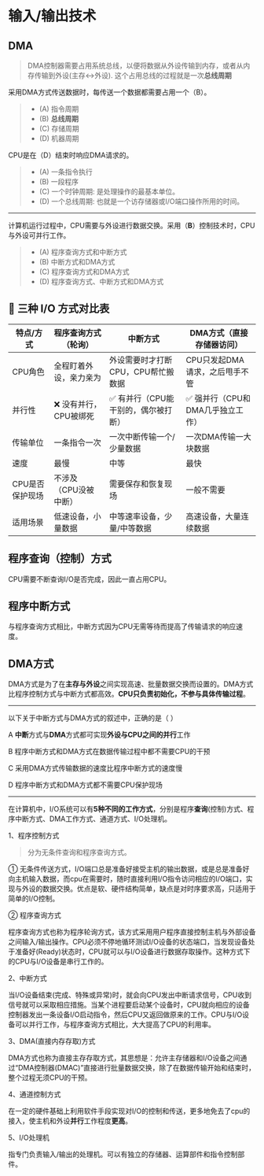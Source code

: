 # 输入/输出技术

## DMA

> DMA控制器需要占用系统总线，以便将数据从外设传输到内存，或者从内存传输到外设(主存<->外设). 这个占用总线的过程就是一次**总线周期**

采用DMA方式传送数据时，每传送一个数据都需要占用一个（B）。

> - (A) 指令周期
> - (B) **总线周期**
> - (C) 存储周期
> - (D) 机器周期

CPU是在（D）结束时响应DMA请求的。

> - (A) 一条指令执行
> - (B) 一段程序
> - (C) 一个时钟周期: 是处理操作的最基本单位。
> - (D) 一个总线周期: 也就是一个访存储器或I/O端口操作所用的时间。

---

计算机运行过程中，CPU需要与外设进行数据交换。采用（**B**）控制技术时，CPU与外设可并行工作。

> - (A) 程序查询方式和中断方式
> - (B) 中断方式和DMA方式
> - (C) 程序查询方式和DMA方式
> - (D) 程序查询方式、中断方式和DMA方式

## 🔹 三种 I/O 方式对比表

| 特点/方式       | 程序查询方式（轮询）   | 中断方式                            | DMA方式（直接存储器访问）        |
| --------------- | ---------------------- | ----------------------------------- | -------------------------------- |
| CPU角色         | 全程盯着外设，亲力亲为 | 外设需要时才打断 CPU，CPU帮忙搬数据 | CPU只发起DMA请求，之后甩手不管   |
| 并行性          | ❌ 没有并行，CPU被绑死  | ✅ 有并行（CPU能干别的，偶尔被打断） | ✅ 强并行（CPU和DMA几乎独立工作） |
| 传输单位        | 一条指令一次           | 一次中断传输一个/少量数据           | 一次DMA传输一大块数据            |
| 速度            | 最慢                   | 中等                                | 最快                             |
| CPU是否保护现场 | 不涉及（CPU没被中断）  | 需要保存和恢复现场                  | 一般不需要                       |
| 适用场景        | 低速设备，小量数据     | 中等速率设备，少量/中等数据         | 高速设备，大量连续数据           |

## 程序查询（控制）方式

CPU需要不断查询I/O是否完成，因此一直占用CPU。

## 程序中断方式

与程序查询方式相比，中断方式因为CPU无需等待而提高了传输请求的响应速度。

## DMA方式

DMA方式是为了在**主存与外设**之间实现高速、批量数据交换而设置的。DMA方式比程序控制方式与中断方式都高效。**CPU只负责初始化，不参与具体传输过程**。

---

以下关于中断方式与DMA方式的叙述中，正确的是（ ）

 A **中断**方式与**DMA**方式都可实现**外设与CPU之间的并行**工作

 B 程序中断方式和DMA方式在数据传输过程中都不需要CPU的干预

 C 采用DMA方式传输数据的速度比程序中断方式的速度慢

 D 程序中断方式和DMA方式都不需要CPU保护现场

---

在计算机中，I/O系统可以有**5种不同的工作方式**，分别是程序**查询**(控制)方式、程序中断方式、DMA工作方式、通道方式、I/O处理机。

1、程序控制方式

> 分为无条件查询和程序查询方式。

① 无条件传送方式，I/O端口总是准备好接受主机的输出数据，或是总是准备好向主机输入数据，而cpu在需要时，随时直接利用I/O指令访问相应的I/O端口，实现与外设的数据交换。优点是软、硬件结构简单，缺点是对时序要求高，只适用于简单的I/O控制。

② 程序查询方式

程序查询方式也称为程序轮询方式，该方式采用用户程序直接控制主机与外部设备之间输入/输出操作。CPU必须不停地循环测试I/O设备的状态端口，当发现设备处于准备好(Ready)状态时，CPU就可以与I/O设备进行数据存取操作。这种方式下的CPU与I/O设备是串行工作的。

2、中断方式

当I/O设备结束(完成、特殊或异常)时，就会向CPU发出中断请求信号，CPU收到信号就可以采取相应措施。当某个进程要启动某个设备时，CPU就向相应的设备控制器发出一条设备I/O启动指令，然后CPU又返回做原来的工作。CPU与I/O设备可以并行工作，与程序查询方式相比，大大提高了CPU的利用率。

3、DMA(直接内存存取)方式

DMA方式也称为直接主存存取方式，其思想是：允许主存储器和I/O设备之间通过“DMA控制器(DMAC)”直接进行批量数据交换，除了在数据传输开始和结束时，整个过程无须CPU的干预。

4、通道控制方式

在一定的硬件基础上利用软件手段实现对I/O的控制和传送，更多地免去了cpu的接入，使主机和外设**并行**工作程度**更高**。

5、I/O处理机

指专门负责输入/输出的处理机。可以有独立的存储器、运算部件和指令控制部件。
